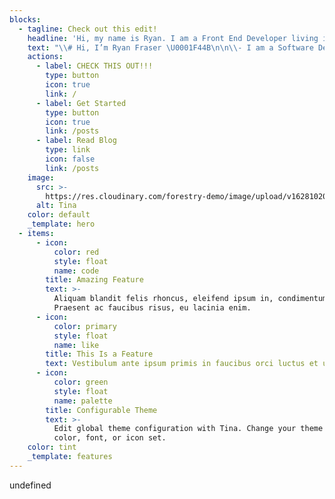 ```yaml
---
blocks:
  - tagline: Check out this edit!
    headline: 'Hi, my name is Ryan. I am a Front End Developer living in Bellingham, WA. '
    text: "\\# Hi, I’m Ryan Fraser \U0001F44B\n\n\\- I am a Software Developer interested in creating responsive, scalable web applications using modern web technologies.\n\n\\- I'm currently using React.js, Next.js, HTML5, CSS, Apollo, GraphQL, Typescript, PostgreSQL, KeystoneJS & Node\n\n\\- I’m looking to collaborate with others that are constantly learning and coming up with creative ideas to solve difficult problems\n\n\\- If you would like to get in touch you can reach me at ryan3738@gmail.com\n\n\\- When I'm not coding you can find me mountain biking, cooking, or traveling!"
    actions:
      - label: CHECK THIS OUT!!!
        type: button
        icon: true
        link: /
      - label: Get Started
        type: button
        icon: true
        link: /posts
      - label: Read Blog
        type: link
        icon: false
        link: /posts
    image:
      src: >-
        https://res.cloudinary.com/forestry-demo/image/upload/v1628102029/tina-cloud-starter/tina-illustration.WebP
      alt: Tina
    color: default
    _template: hero
  - items:
      - icon:
          color: red
          style: float
          name: code
        title: Amazing Feature
        text: >-
          Aliquam blandit felis rhoncus, eleifend ipsum in, condimentum nibh.
          Praesent ac faucibus risus, eu lacinia enim.
      - icon:
          color: primary
          style: float
          name: like
        title: This Is a Feature
        text: Vestibulum ante ipsum primis in faucibus orci luctus et ultrices.
      - icon:
          color: green
          style: float
          name: palette
        title: Configurable Theme
        text: >-
          Edit global theme configuration with Tina. Change your theme's primary
          color, font, or icon set.
    color: tint
    _template: features
---
```


undefined
